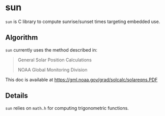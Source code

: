 # sun

`sun` is C library to compute sunrise/sunset times targeting embedded use. 

## Algorithm

`sun` currently uses the method described in:

> General Solar Position Calculations
>
> NOAA Global Monitoring Division

This doc is available at https://gml.noaa.gov/grad/solcalc/solareqns.PDF

## Details

`sun` relies on `math.h` for computing trigonometric functions.
